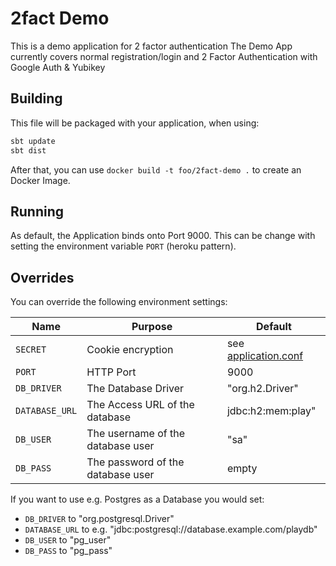 # 2fact Demo

This is a demo application for 2 factor authentication
The Demo App currently covers normal registration/login and 2 Factor Authentication with Google Auth & Yubikey

## Building

This file will be packaged with your application, when using:

```bash
sbt update
sbt dist
```

After that, you can use `docker build -t foo/2fact-demo .` to create an Docker Image.

## Running

As default, the Application binds onto Port 9000. This can be change with setting the environment variable `PORT` (heroku pattern).

## Overrides

You can override the following environment settings:

| Name           | Purpose                        | Default |
| ---------------|--------------------------------|------|
| `SECRET`       | Cookie encryption              | see [application.conf](https://github.com/phaus/2fact-demo/blob/master/conf/application.conf#L11) |
| `PORT`         | HTTP Port                      | 9000 |
| `DB_DRIVER`    | The Database Driver            | "org.h2.Driver" |
| `DATABASE_URL` | The Access URL of the database | jdbc:h2:mem:play" |
| `DB_USER`      | The username of the database user | "sa" |
| `DB_PASS`      | The password of the database user | empty |

If you want to use e.g. Postgres as a Database you would set:

* `DB_DRIVER` to "org.postgresql.Driver"
* `DATABASE_URL` to e.g. "jdbc:postgresql://database.example.com/playdb"
* `DB_USER` to "pg_user"
* `DB_PASS` to "pg_pass"
